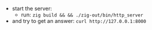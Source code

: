 - start the server:
  - run: `zig build && && ./zig-out/bin/http_server`
- and try to get an answer: `curl http://127.0.0.1:8000`
